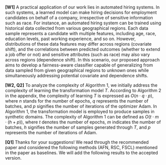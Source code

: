 
**[W1]** A practical application of our work lies in automated hiring systems. In such systems, a learned model can make hiring decisions for employment candidates on behalf of a company, irrespective of sensitive information such as race. For instance, an automated hiring system can be trained using historical data collected from various geographical regions. Each data sample represents a candidate with multiple features, including age, race, education levels, past working experience, and so on. However, distributions of these data features may differ across regions (covariate shift), and the correlations between predicted outcomes (whether to extend a job offer or not) and sensitive attributes (such as race) may also vary across regions (dependence shift). In this scenario, our proposed approach aims to develop a fairness-aware classifier capable of generalizing from data sampled from given geographical regions to unknown ones while simultaneously addressing potential covariate and dependence shifts.

**[W2, Q2]** To analyze the complexity of Algorithm 1, we initially address the complexity of learning the transformation model $T$. According to Algorithm 2 in the appendix, the complexity of learning $T$ is expressed as $O(n \cdot q \cdot p)$, where $n$ stands for the number of epochs, $q$ represents the number of batches, and $p$ signifies the number of iterations of the optimizer Adam. In Algorithm 1, the transformation model is employed to produce samples in synthetic domains. The complexity of Algorithm 1 can be defined as $O(t \cdot m \cdot (h + p))$, where $t$ denotes the number of epochs, $m$ indicates the number of batches, $h$ signifies the number of samples generated through $T$, and $p$ represents the number of iterations of Adam.

**[Q1]** Thanks for your suggestions! We read through the recommended paper and considered the following methods (AFN, RSC, FSCL) mentioned in the paper as baselines. We will add the following results to the accepted version.

